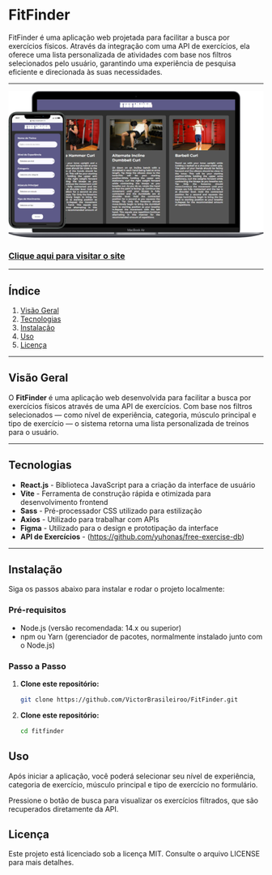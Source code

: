 # **FitFinder**
FitFinder é uma aplicação web projetada para facilitar a busca por exercícios físicos. Através da integração com uma API de exercícios, ela oferece uma lista personalizada de atividades com base nos filtros selecionados pelo usuário, garantindo uma experiência de pesquisa eficiente e direcionada às suas necessidades.
<hr/>
<img src="src/assets/thumb.svg" alt="">
<h3><a href='https://victorbrasileiroo.github.io/FitFinder/
'>Clique aqui para visitar o site</a></h3>

<hr/>

## Índice
1. [Visão Geral](#visão-geral)
2. [Tecnologias](#tecnologias)
3. [Instalação](#instalação)
4. [Uso](#uso)
5. [Licença](#licença)

---

## Visão Geral
O **FitFinder** é uma aplicação web desenvolvida para facilitar a busca por exercícios físicos através de uma API de exercícios. Com base nos filtros selecionados — como nível de experiência, categoria, músculo principal e tipo de exercício — o sistema retorna uma lista personalizada de treinos para o usuário.

---

## Tecnologias
- **React.js** - Biblioteca JavaScript para a criação da interface de usuário
- **Vite** - Ferramenta de construção rápida e otimizada para desenvolvimento frontend
- **Sass** - Pré-processador CSS utilizado para estilização
- **Axios** - Utilizado para trabalhar com APIs
- **Figma** - Utilizado para o design e prototipação da interface
- **API de Exercícios** - (https://github.com/yuhonas/free-exercise-db)

---

## Instalação
Siga os passos abaixo para instalar e rodar o projeto localmente:

### Pré-requisitos
- Node.js (versão recomendada: 14.x ou superior)
- npm ou Yarn (gerenciador de pacotes, normalmente instalado junto com o Node.js)

### Passo a Passo

1. **Clone este repositório:**
   ```bash
   git clone https://github.com/VictorBrasileiroo/FitFinder.git
   ```

2. **Clone este repositório:**
   ```bash
   cd fitfinder
   ```

## Uso
Após iniciar a aplicação, você poderá selecionar seu nível de experiência, categoria de exercício, músculo principal e tipo de exercício no formulário.

Pressione o botão de busca para visualizar os exercícios filtrados, que são recuperados diretamente da API.

## Licença
Este projeto está licenciado sob a licença MIT. Consulte o arquivo LICENSE para mais detalhes.



